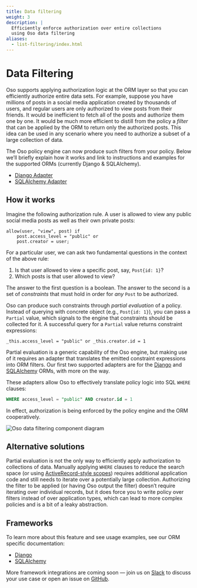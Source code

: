 ```yaml
---
title: Data filtering
weight: 3
description: |
  Efficiently enforce authorization over entire collections
  using Oso data filtering
aliases:
  - list-filtering/index.html
---
```


# Data Filtering

Oso supports applying authorization logic at the ORM layer so that you can
efficiently authorize entire data sets. For example, suppose you have millions
of posts in a social media application created by thousands of users, and
regular users are only authorized to view posts from their friends. It would be
inefficient to fetch all of the posts and authorize them one by one. It would
be much more efficient to distill from the policy a _filter_ that can be
applied by the ORM to return only the authorized posts. This idea can be used
in any scenario where you need to authorize a subset of a large collection of
data.

The Oso policy engine can now produce such filters from your policy. Below
we’ll briefly explain how it works and link to instructions and examples for
the supported ORMs (currently Django & SQLAlchemy).

- [Django Adapter](guides/data_access/django)
- [SQLAlchemy Adapter](guides/data_access/sqlalchemy)

## How it works

Imagine the following authorization rule. A user is allowed to view any public
social media posts as well as their own private posts:

```polar
allow(user, "view", post) if
    post.access_level = "public" or
    post.creator = user;
```

For a particular user, we can ask two fundamental questions in the context of
the above rule:

1. Is that user allowed to view a specific post, say, `Post{id: 1}`?
2. Which posts is that user allowed to view?

The answer to the first question is a boolean. The answer to the second is a
set of _constraints_ that must hold in order for _any_ `Post` to be authorized.

Oso can produce such constraints through _partial evaluation_ of a policy.
Instead of querying with concrete object (e.g., `Post{id: 1}`), you can pass a
`Partial` value, which signals to the engine that constraints should be
collected for it. A successful query for a `Partial` value returns constraint
expressions:

```polar
_this.access_level = "public" or _this.creator.id = 1
```

Partial evaluation is a generic capability of the Oso engine, but making use of
it requires an adapter that translates the emitted constraint expressions into
ORM filters. Our first two supported adapters are for the
[Django](guides/data_access/django) and
[SQLAlchemy](guides/data_access/sqlalchemy) ORMs, with more on the
way.

These adapters allow Oso to effectively translate policy logic into SQL `WHERE`
clauses:

```sql
WHERE access_level = "public" AND creator.id = 1
```

In effect, authorization is being enforced by the policy engine and the ORM
cooperatively.

![Oso data filtering component diagram](img/list-filtering.svg)

## Alternative solutions

Partial evaluation is not the only way to efficiently apply authorization to
collections of data. <!-- TODO(gj): this page doesn't yet exist in the new docs.
On the [Access Patterns]() page, we describe [several alternatives](). -->
Manually applying `WHERE` clauses to reduce the search space (or using
[ActiveRecord-style
scopes](https://guides.rubyonrails.org/active_record_querying.html#scopes))
requires additional application code and still needs to iterate over a
potentially large collection. Authorizing the filter to be applied (or having
Oso output the filter) doesn’t require iterating over individual records, but
it does force you to write policy over filters instead of over application
types, which can lead to more complex policies and is a bit of a leaky
abstraction.

## Frameworks

To learn more about this feature and see usage examples, see our ORM specific
documentation:

- [Django](guides/data_access/django)
- [SQLAlchemy](guides/data_access/sqlalchemy)

More framework integrations are coming soon — join us on
[Slack](https://join-slack.osohq.com/) to discuss your use case or open an
issue on [GitHub](https://github.com/osohq/oso).
